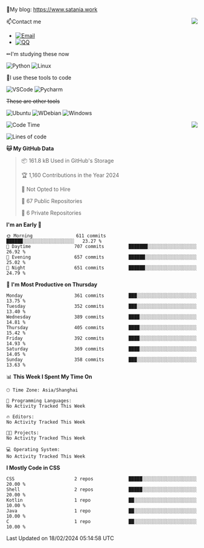 📰My blog: https://www.satania.work

<img align="right" src="https://github-readme-stats.vercel.app/api/top-langs/?username=Katriell"/>

📫Contact me

* [![Email](https://img.shields.io/badge/Email-Iris@satania.work-1?style=social&logoColor=fff)](mailto:Iris@satania.work)
* [![QQ](https://img.shields.io/badge/QQ-2088839458-1?style=social&logoColor=fff)](tencent://AddContact/?fromId=45&fromSubId=1&subcmd=all&uin=2088839458&website=www.oicqzone.com)

✏I'm studying these now

![Python](https://img.shields.io/badge/-Python-blue?style=flat-square&logo=Python&logoColor=fff)
![Linux](https://img.shields.io/badge/-Linux-black?style=flat-square&logo=Linux&logoColor=fff)

🔨I use these tools to code

![VSCode](https://img.shields.io/badge/-VSCode-blue?style=flat-square&logo=visualstudiocode&logoColor=fff)
![Pycharm](https://img.shields.io/badge/-Pycharm-green?style=flat-square&logo=pycharm&logoColor=fff)

 ~~These are other tools~~

![Ubuntu](https://img.shields.io/badge/-Ubuntu-orange?style=flat-square&logo=Ubuntu&logoColor=fff)
![WDebian](https://img.shields.io/badge/-Debian-blue?style=flat-square&logo=Debian&logoColor=fff)
![Windows](https://img.shields.io/badge/-Windows-blue?style=flat-square&logo=Windows&logoColor=fff)


<img align="right" src="https://github-readme-stats-beta-amber-44.vercel.app/api?username=Katriell&show_icons=true&role=OWNER,ORGANIZATION_MEMBER,COLLABORATOR&locale=zh-my"/>

<!--START_SECTION:waka-->
![Code Time](http://img.shields.io/badge/Code%20Time-21%20mins-blue)

![Lines of code](https://img.shields.io/badge/From%20Hello%20World%20I%27ve%20Written-5.5%20thousand%20lines%20of%20code-blue)

**🐱 My GitHub Data** 

> 📦 161.8 kB Used in GitHub's Storage 
 > 
> 🏆 1,160 Contributions in the Year 2024
 > 
> 🚫 Not Opted to Hire
 > 
> 📜 67 Public Repositories 
 > 
> 🔑 6 Private Repositories 
 > 
**I'm an Early 🐤** 

```text
🌞 Morning                611 commits         ██████░░░░░░░░░░░░░░░░░░░   23.27 % 
🌆 Daytime                707 commits         ███████░░░░░░░░░░░░░░░░░░   26.92 % 
🌃 Evening                657 commits         ██████░░░░░░░░░░░░░░░░░░░   25.02 % 
🌙 Night                  651 commits         ██████░░░░░░░░░░░░░░░░░░░   24.79 % 
```
📅 **I'm Most Productive on Thursday** 

```text
Monday                   361 commits         ███░░░░░░░░░░░░░░░░░░░░░░   13.75 % 
Tuesday                  352 commits         ███░░░░░░░░░░░░░░░░░░░░░░   13.40 % 
Wednesday                389 commits         ████░░░░░░░░░░░░░░░░░░░░░   14.81 % 
Thursday                 405 commits         ████░░░░░░░░░░░░░░░░░░░░░   15.42 % 
Friday                   392 commits         ████░░░░░░░░░░░░░░░░░░░░░   14.93 % 
Saturday                 369 commits         ████░░░░░░░░░░░░░░░░░░░░░   14.05 % 
Sunday                   358 commits         ███░░░░░░░░░░░░░░░░░░░░░░   13.63 % 
```


📊 **This Week I Spent My Time On** 

```text
🕑︎ Time Zone: Asia/Shanghai

💬 Programming Languages: 
No Activity Tracked This Week

🔥 Editors: 
No Activity Tracked This Week

🐱‍💻 Projects: 
No Activity Tracked This Week

💻 Operating System: 
No Activity Tracked This Week
```

**I Mostly Code in CSS** 

```text
CSS                      2 repos             █████░░░░░░░░░░░░░░░░░░░░   20.00 % 
Shell                    2 repos             █████░░░░░░░░░░░░░░░░░░░░   20.00 % 
Kotlin                   1 repo              ██░░░░░░░░░░░░░░░░░░░░░░░   10.00 % 
Java                     1 repo              ██░░░░░░░░░░░░░░░░░░░░░░░   10.00 % 
C                        1 repo              ██░░░░░░░░░░░░░░░░░░░░░░░   10.00 % 
```




 Last Updated on 18/02/2024 05:14:58 UTC
<!--END_SECTION:waka-->
